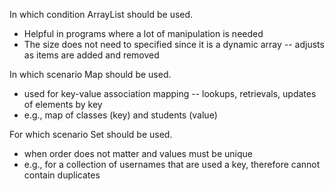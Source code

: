 In which condition ArrayList should be used.
- Helpful in programs where a lot of manipulation is needed
- The size does not need to specified since it is a dynamic array -- adjusts as items are added and removed

In which scenario Map should be used.
- used for key-value association mapping -- lookups, retrievals, updates of elements by key
- e.g., map of classes (key) and students (value)

For which scenario Set should be used.
- when order does not matter and values must be unique
- e.g., for a collection of usernames that are used a key, therefore cannot contain duplicates

